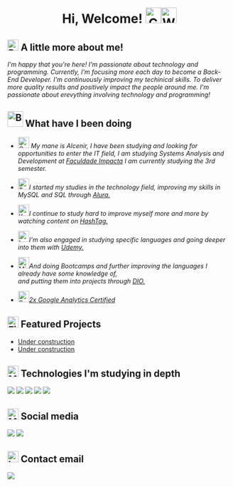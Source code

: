 <div align="center">
  <h1> Hi, Welcome! <img src="https://raw.githubusercontent.com/Tarikul-Islam-Anik/Telegram-Animated-Emojis/main/Smileys/Grinning%20Face%20With%20Smiling%20Eyes.webp" alt="Grinning Face With Smiling Eyes" width="35" height="35" /><img src="https://raw.githubusercontent.com/Tarikul-Islam-Anik/Telegram-Animated-Emojis/main/People/Waving%20Hand.webp" alt="Waving Hand" width="35" height="35" /> </h1>
</div>

## <img src="https://raw.githubusercontent.com/Tarikul-Islam-Anik/Animated-Fluent-Emojis/master/Emojis/People%20with%20professions/Person%20Light%20Skin%20Tone%2C%20Beard.png" alt="Person Light Skin Tone, Beard" width="25" height="25" /> A little more about me!

*I'm happy that you're here! I'm passionate about technology and programming. Currently, I'm focusing more each day to become a Back-End Developer.
I'm continuously improving my techinical skills. To deliver more quality results and positively impact the people around me.
I'm passionate about erevything involving technology and programming!*

<h2> <img src="https://raw.githubusercontent.com/Tarikul-Islam-Anik/Telegram-Animated-Emojis/main/Objects/Books.webp" alt="Books" width="35" height="35" /> What have I been doing </h2>

-  <img src="https://raw.githubusercontent.com/Tarikul-Islam-Anik/Telegram-Animated-Emojis/main/Objects/Graduation%20Cap.webp" alt="Graduation Cap" width="25" height="25" /> *My mane is Alcenir, I have been studying and looking for opportunities to enter the IT field,
I am studying Systems Analysis and Development at <a href="https://www.impacta.edu.br/" target="_blank">Faculdade Impacta</a> I am currently studying the 3rd semester.*

-  <img src="https://raw.githubusercontent.com/Tarikul-Islam-Anik/Telegram-Animated-Emojis/main/Objects/Tear%20Off%20Calendar.webp" alt="Tear Off Calendar" width="25" height="25" />*I started my studies in the technology field, improving my skills in MySQL and SQL through <a href="https://www.alura.com.br/" target="_blank">Alura.</a>*

-  <img src="https://raw.githubusercontent.com/Tarikul-Islam-Anik/Telegram-Animated-Emojis/main/Objects/Keyboard.webp" alt="Keyboard" width="25" height="25" />*I continue to study hard to improve myself more and more by watching content on <a href="https://www.hashtagtreinamentos.com/" target="_blank">HashTag.</a>*

-  <img src="https://raw.githubusercontent.com/Tarikul-Islam-Anik/Telegram-Animated-Emojis/main/Objects/Laptop.webp" alt="Laptop" width="25" height="25" />*I'm also engaged in studying specific languages and going deeper into them with <a href="https://www.udemy.com/" target="_blank">Udemy.</a>*

-  <img src="https://raw.githubusercontent.com/Tarikul-Islam-Anik/Telegram-Animated-Emojis/main/Objects/Microscope.webp" alt="Microscope" width="25" height="25" />*And doing Bootcamps and further improving the languages I already have some knowledge of,<br>
   and putting them into projects through <a href="https://www.dio.me/" target="__blank">DIO.</a>*

- <img src="https://raw.githubusercontent.com/Tarikul-Islam-Anik/Telegram-Animated-Emojis/main/Activity/Sports%20Medal.webp" alt="Sports Medal" width="25" height="25" /><a href="https://skillshop.credential.net/profile/alcenirgomesdacosta536592/wallet/" target="_blank">*2x Google Analytics Certified</a>*

<h2> <img src="https://raw.githubusercontent.com/Tarikul-Islam-Anik/Telegram-Animated-Emojis/main/Objects/File%20Folder.webp" alt="File Folder" width="25" height="25" /> Featured Projects </h2>

- [Under construction](URL_DO_PROJETO_1)
- [Under construction](URL_DO_PROJETO_2)

## <img src="https://raw.githubusercontent.com/Tarikul-Islam-Anik/Telegram-Animated-Emojis/main/People/Man%20Technologist.webp" alt="Man Technologist" width="25" height="25" /> Technologies I'm studying in depth

<a href="https://www.docker.com/">
  <img src="https://skillicons.dev/icons?i=docker&theme=dark"></a>
<a href="https://www.java.com/">
  <img src="https://skillicons.dev/icons?i=java&theme=dark"></a>
<a href="https://kotlinlang.org/">
  <img src="https://skillicons.dev/icons?i=kotlin&theme=dark"></a>
<a href="https://www.mysql.com/">
  <img src="https://skillicons.dev/icons?i=mysql&theme=dark"></a>
<a href="https://www.python.org/">
  <img src="https://skillicons.dev/icons?i=python&theme=dark"></a>

## <img src="https://raw.githubusercontent.com/Tarikul-Islam-Anik/Telegram-Animated-Emojis/main/Objects/Mobile%20Phone.webp" alt="Mobile Phone" width="25" height="25" /> Social media

<a href="https://discord.gg/TQVnRKSb" target="_blank">
  <img src="https://skillicons.dev/icons?i=discord&theme=dark"></a>
<a href="https://www.linkedin.com/in/alcenir-g-costa/" target="_blank">
  <img src="https://skillicons.dev/icons?i=linkedin&theme=dark"></a>

  ## <img src="https://raw.githubusercontent.com/Tarikul-Islam-Anik/Telegram-Animated-Emojis/main/Objects/Incoming%20Envelope.webp" alt="Incoming Envelope" width="25" height="25" /> Contact email

  <a href="mailto:alcenir.g.costa@gmail.com">
  <img src="https://skillicons.dev/icons?i=gmail&theme=dark"></a>
